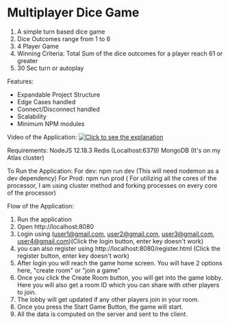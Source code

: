 # Multiplayer Dice Game


1. A simple turn based dice game
2. Dice Outcomes range from 1 to 6
3. 4 Player Game
4. Winning Criteria: Total Sum of the dice outcomes for a player reach 61 or greater
5. 30 Sec turn or autoplay


Features:
- Expandable Project Structure
- Edge Cases handled
- Connect/Disconnect handled
- Scalability
- Minimum NPM modules

Video of the Application:
[![Click to see the explanation](https://img.youtube.com/vi/OYCVE2jsv0w/0.jpg)](https://www.youtube.com/watch?v=OYCVE2jsv0w)

Requirements:
NodeJS 12.18.3
Redis (Localhost:6379)
MongoDB (It's on my Atlas cluster)

To Run the Application:
For dev: npm run dev (This will need nodemon as a dev dependency)
For Prod: npm run prod ( For utilizing all the cores of the processor, I am using cluster method and forking processes on every core of the processor)

Flow of the Application:
1. Run the application
2. Open http://localhost:8080
3. Login using (user1@gmail.com, user2@gmail.com, user3@gmail.com, user4@gmail.com)(Click the login button, enter key doesn't work)
4. you can also register using http://localhost:8080/register.html (Click the register button, enter key doesn't work)
5. After login you will reach the game home screen. You will have 2 options here, "create room" or "join a game"
6. Once you click the Create Room button, you will get into the game lobby. Here you will also get a room ID which you can share with other players to join.
7. The lobby will get updated if any other players join in your room.
8. Once you press the Start Game Button, the game will start. 
9. All the data is computed on the server and sent to the client.

